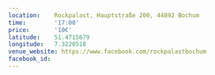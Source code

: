 ```yaml
---
location:    Rockpalast, Hauptstraße 200, 44892 Bochum
time:        '17:00'
price:       '10€'
latitude:    51.4715679
longitude:   7.3220518
venue_website: https://www.facebook.com/rockpalastbochum
facebook_id: 
---
```

